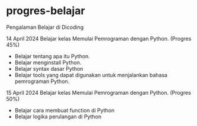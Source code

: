 # progres-belajar
Pengalaman Belajar di Dicoding

14 April 2024
Belajar kelas Memulai Pemrograman dengan Python. (Progres 45%)
* Belajar tentang apa itu Python.
* Belajar menginstall Python.
* Belajar syntax dasar Python
* Belajar tools yang dapat digunakan untuk menjalankan bahasa pemrograman Python.

15 April 2024 
Belajar kelas Memulai Pemrograman dengan Python. (Progres 50%)
* Belajar cara membuat function di Python
* Belajar logika perulangan di Python
